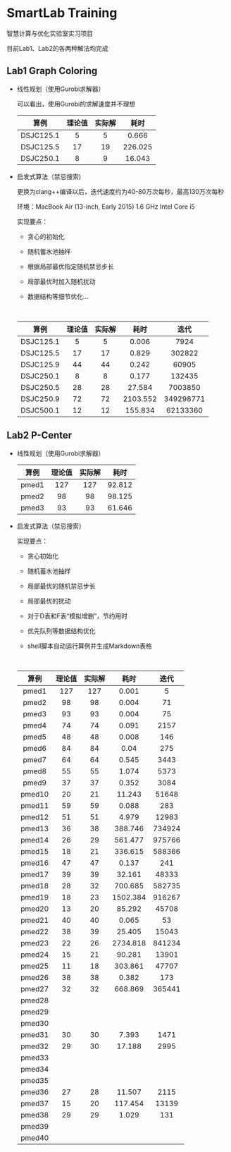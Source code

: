 # SmartLab Training

智慧计算与优化实验室实习项目

目前Lab1、Lab2的各两种解法均完成

## Lab1 Graph Coloring

* 线性规划（使用Gurobi求解器）

  可以看出，使用Gurobi的求解速度并不理想

  |    算例     | 理论值  | 实际解  |   耗时    |
  | :-------: | :--: | :--: | :-----: |
  | DSJC125.1 |  5   |  5   |  0.666  |
  | DSJC125.5 |  17  |  19  | 226.025 |
  | DSJC250.1 |  8   |  9   | 16.043  |

* 启发式算法（禁忌搜索)

  更换为clang++编译以后，迭代速度约为40-80万次每秒，最高130万次每秒

  环境：MacBook Air (13-inch, Early 2015) 1.6 GHz Intel Core i5

  实现要点：

  * 贪心的初始化

  * 随机蓄水池抽样

  * 根据局部最优指定随机禁忌步长

  * 局部最优时加入随机扰动

  * 数据结构等细节优化...

    ​

  |    算例     | 理论值  | 实际解  |    耗时    |    迭代     |
  | :-------: | :--: | :--: | :------: | :-------: |
  | DSJC125.1 |  5   |  5   |  0.006   |   7924    |
  | DSJC125.5 |  17  |  17  |  0.829   |  302822   |
  | DSJC125.9 |  44  |  44  |  0.242   |   60905   |
  | DSJC250.1 |  8   |  8   |  0.177   |  132435   |
  | DSJC250.5 |  28  |  28  |  27.584  |  7003850  |
  | DSJC250.9 |  72  |  72  | 2103.552 | 349298771 |
  | DSJC500.1 |  12  |  12  | 155.834  | 62133360  |

## Lab2 P-Center

* 线性规划（使用Gurobi求解器）

  |  算例   | 理论值  | 实际解  |   耗时   |
  | :---: | :--: | :--: | :----: |
  | pmed1 | 127  | 127  | 92.812 |
  | pmed2 |  98  |  98  | 98.125 |
  | pmed3 |  93  |  93  | 61.646 |

* 启发式算法（禁忌搜索）

  实现要点：

  * 贪心初始化

  * 随机蓄水池抽样

  * 局部最优的随机禁忌步长

  * 局部最优的扰动

  * 对于D表和F表“模拟增删”，节约用时

  * 优先队列等数据结构优化

  * shell脚本自动运行算例并生成Markdown表格

    ​

  |   算例   | 理论值  | 实际解  |    耗时    |   迭代   |
  | :----: | :--: | :--: | :------: | :----: |
  | pmed1  | 127  | 127  |  0.001   |   5    |
  | pmed2  |  98  |  98  |  0.004   |   71   |
  | pmed3  |  93  |  93  |  0.004   |   75   |
  | pmed4  |  74  |  74  |  0.091   |  2157  |
  | pmed5  |  48  |  48  |  0.008   |  146   |
  | pmed6  |  84  |  84  |   0.04   |  275   |
  | pmed7  |  64  |  64  |  0.545   |  3443  |
  | pmed8  |  55  |  55  |  1.074   |  5373  |
  | pmed9  |  37  |  37  |  0.352   |  3084  |
  | pmed10 |  20  |  21  |  11.243  | 51648  |
  | pmed11 |  59  |  59  |  0.088   |  283   |
  | pmed12 |  51  |  51  |  4.979   | 12983  |
  | pmed13 |  36  |  38  | 388.746  | 734924 |
  | pmed14 |  26  |  29  | 561.477  | 975766 |
  | pmed15 |  18  |  21  | 336.615  | 588366 |
  | pmed16 |  47  |  47  |  0.137   |  241   |
  | pmed17 |  39  |  39  |  32.161  | 48333  |
  | pmed18 |  28  |  32  | 700.685  | 582735 |
  | pmed19 |  18  |  23  | 1502.384 | 916267 |
  | pmed20 |  13  |  20  |  85.292  | 45708  |
  | pmed21 |  40  |  40  |  0.065   |   53   |
  | pmed22 |  38  |  39  |  25.405  | 15043  |
  | pmed23 |  22  |  26  | 2734.818 | 841234 |
  | pmed24 |  15  |  21  |  90.281  | 13901  |
  | pmed25 |  11  |  18  | 303.861  | 47707  |
  | pmed26 |  38  |  38  |  0.382   |  173   |
  | pmed27 |  32  |  32  | 668.869  | 365441 |
  | pmed28 |      |      |          |        |
  | pmed29 |      |      |          |        |
  | pmed30 |      |      |          |        |
  | pmed31 |  30  |  30  |  7.393   |  1471  |
  | pmed32 |  29  |  30  |  17.188  |  2995  |
  | pmed33 |      |      |          |        |
  | pmed34 |      |      |          |        |
  | pmed35 |      |      |          |        |
  | pmed36 |  27  |  28  |  11.507  |  2115  |
  | pmed37 |  15  |  20  | 117.454  | 13139  |
  | pmed38 |  29  |  29  |  1.029   |  131   |
  | pmed39 |      |      |          |        |
  | pmed40 |      |      |          |        |